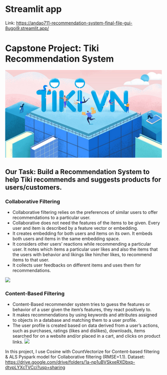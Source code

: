 # Streamlit app
Link: https://andao711-recommendation-system-final-file-gui-8ugoi9.streamlit.app/

# Capstone Project: Tiki Recommendation System
![](img/tiki1.jpg)
## Our Task: Build a Recommendation System to help Tiki recommends and suggests products for users/customers.
### Collaborative Filtering
- Collaborative filtering relies on the preferences of similar users to offer recommendations to a particular user.
- Collaborative does not need the features of the items to be given. Every user and item is described by a feature vector or embedding.
- It creates embedding for both users and items on its own. It embeds both users and items in the same embedding space.
- It considers other users’ reactions while recommending a particular user. It notes which items a particular user likes and also the items that the users with behavior and likings like him/her likes, to recommend items to that user.
- It collects user feedbacks on different items and uses them for recommendations.

![](https://i0.wp.com/analyticsarora.com/wp-content/uploads/2022/03/collaborative-filtering-shown-visually.png?resize=800%2C600&ssl=1)
### Content-Based Filtering
- Content-Based recommender system tries to guess the features or behavior of a user given the item’s features, they react positively to.
- It makes recommendations by using keywords and attributes assigned to objects in a database and matching them to a user profile.
- The user profile is created based on data derived from a user’s actions, such as purchases, ratings (likes and dislikes), downloads, items searched for on a website and/or placed in a cart, and clicks on product links.
![](https://www.iteratorshq.com/wp-content/uploads/2021/06/content_based_collaborative_filtering.jpg)

In this project, I use Cosine with CountVectorize for Content-based filtering & ALS Pyspark model for Collaborative filtering (RMSE=1.1).
Dataset: https://drive.google.com/drive/folders/1a-np1uBVSkxeRXDbxp-dtvpLYXcTVCci?usp=sharing
